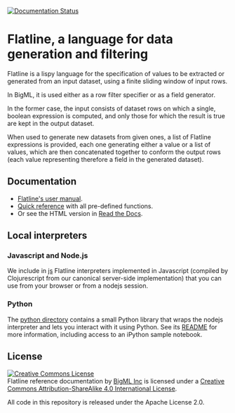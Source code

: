 [![Documentation Status](https://readthedocs.org/projects/flatline/badge/?version=latest)](http://flatline.readthedocs.io/en/latest/?badge=latest)

# Flatline, a language for data generation and filtering

Flatline is a lispy language for the specification of values to be
extracted or generated from an input dataset, using a finite sliding
window of input rows.

In BigML, it is used either as a row filter specifier or as a field
generator.

In the former case, the input consists of dataset rows on which a
single, boolean expression is computed, and only those for which the
result is true are kept in the output dataset.

When used to generate new datasets from given ones, a list of Flatline
expressions is provided, each one generating either a value or a list
of values, which are then concatenated together to conform the output
rows (each value representing therefore a field in the generated
dataset).

## Documentation

  - [Flatline's user manual](docs/user-manual.md).
  - [Quick reference](docs/quick-reference.md) with all pre-defined
    functions.
  - Or see the HTML version in
    [Read the Docs](http://flatline.readthedocs.io/en/latest/?badge=latest).

## Local interpreters

### Javascript and Node.js

We include in [js](./js) Flatline interpreters implemented in
Javascript (compiled by Clojurescript from our canonical server-side
implementation) that you can use from your browser or from a nodejs
session.

### Python

The [python directory](./python) contains a small Python library that
wraps the nodejs interpreter and lets you interact with it using
Python.  See its [README](./python/README.md) for more information,
including access to an iPython sample notebook.

## License

<a rel="license" href="http://creativecommons.org/licenses/by-sa/4.0/"><img alt="Creative Commons License" style="border-width:0" src="http://i.creativecommons.org/l/by-sa/4.0/88x31.png" /></a><br /><span xmlns:dct="http://purl.org/dc/terms/" property="dct:title">Flatline reference documentation</span> by <a xmlns:cc="http://creativecommons.org/ns#" href="https://bigml.com" property="cc:attributionName" rel="cc:attributionURL">BigML Inc</a> is licensed under a <a rel="license" href="http://creativecommons.org/licenses/by-sa/4.0/">Creative Commons Attribution-ShareAlike 4.0 International License</a>.

All code in this repository is released under the Apache License 2.0.
